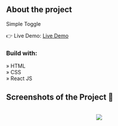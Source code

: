 <h2>About the project</h2>

<p>Simple Toggle</p>

👉 Live Demo: <a href='https://zakharlobai-accordion.vercel.app/'>Live Demo</a>

<h3>Build with:</h3>

» HTML<br>
» CSS<br>
» React JS

<h2>Screenshots of the Project 📸</h2>
<br>

<div align='center'>
<img src='https://github.com/zakhar-lobai/accordion/assets/29870526/0e3392a2-6b4c-4e47-82e2-6fed136a7aac'/>

</div>
